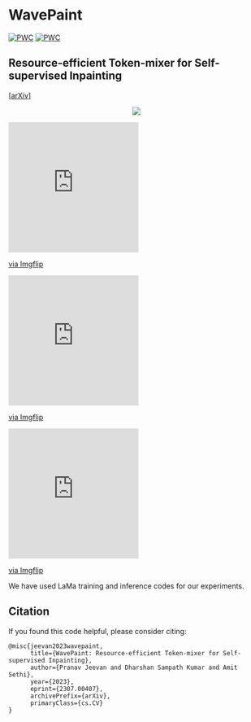 # WavePaint

[![PWC](https://img.shields.io/endpoint.svg?url=https://paperswithcode.com/badge/wavepaint-resource-efficient-token-mixer-for/image-inpainting-on-imagenet)](https://paperswithcode.com/sota/image-inpainting-on-imagenet?p=wavepaint-resource-efficient-token-mixer-for)
[![PWC](https://img.shields.io/endpoint.svg?url=https://paperswithcode.com/badge/wavepaint-resource-efficient-token-mixer-for/image-inpainting-on-celeba-hq)](https://paperswithcode.com/sota/image-inpainting-on-celeba-hq?p=wavepaint-resource-efficient-token-mixer-for)

## Resource-efficient Token-mixer for Self-supervised Inpainting

[[arXiv](https://arxiv.org/abs/2307.00407v1)]

<p align="center">
  <img src="https://imgflip.com/embed/7rklek" />
</p>

<div style="width:256px;max-width:100%;"><div style="height:0;padding-bottom:100%;position:relative;"><iframe width="256" height="256" style="position:absolute;top:0;left:0;width:100%;height:100%;" frameBorder="0" src="https://imgflip.com/embed/7rklek"></iframe></div><p><a href="https://imgflip.com/gif/7rklek">via Imgflip</a></p></div>

<div style="width:256px;max-width:100%;"><div style="height:0;padding-bottom:100%;position:relative;"><iframe width="256" height="256" style="position:absolute;top:0;left:0;width:100%;height:100%;" frameBorder="0" src="https://imgflip.com/embed/7rkp3w"></iframe></div><p><a href="https://imgflip.com/gif/7rkp3w">via Imgflip</a></p></div>

<div style="width:256px;max-width:100%;"><div style="height:0;padding-bottom:100%;position:relative;"><iframe width="256" height="256" style="position:absolute;top:0;left:0;width:100%;height:100%;" frameBorder="0" src="https://imgflip.com/embed/7rkxzr"></iframe></div><p><a href="https://imgflip.com/gif/7rkxzr">via Imgflip</a></p></div>

We have used LaMa training and inference codes for our experiments.

## Citation
If you found this code helpful, please consider citing: 
```
@misc{jeevan2023wavepaint,
      title={WavePaint: Resource-efficient Token-mixer for Self-supervised Inpainting}, 
      author={Pranav Jeevan and Dharshan Sampath Kumar and Amit Sethi},
      year={2023},
      eprint={2307.00407},
      archivePrefix={arXiv},
      primaryClass={cs.CV}
}

```